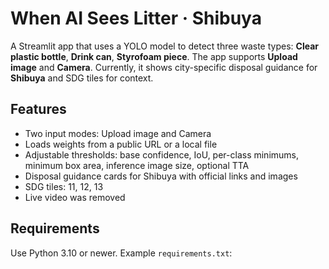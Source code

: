 # When AI Sees Litter · Shibuya

A Streamlit app that uses a YOLO model to detect three waste types: **Clear plastic bottle**, **Drink can**, **Styrofoam piece**. The app supports **Upload image** and **Camera**. Currently, it shows city-specific disposal guidance for **Shibuya** and SDG tiles for context.

## Features
- Two input modes: Upload image and Camera
- Loads weights from a public URL or a local file
- Adjustable thresholds: base confidence, IoU, per-class minimums, minimum box area, inference image size, optional TTA
- Disposal guidance cards for Shibuya with official links and images
- SDG tiles: 11, 12, 13
- Live video was removed

## Requirements
Use Python 3.10 or newer. Example `requirements.txt`:
